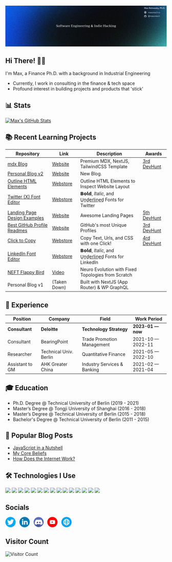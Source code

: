 ![banner](/assets/banner2.png)


## Hi There! 👨‍💻
I'm Max, a Finance Ph.D. with a background in Industrial Engineering 
- Currently, I work in consulting in the finance & tech space
- Profound interest in building projects and products that 'stick'

## 📊 Stats
[![Max's GitHub Stats](https://github-readme-stats-wheat-phi.vercel.app/api?username=maxontech&show_icons=true&theme=vue)](https://github.com/maxrohowsky/github-readme-stats)

## 📚 Recent Learning Projects
| Repository                                                                                | Link                                                                                                            | Description                                        | Awards |
| ----------------------------------------------------------------------------------------- | --------------------------------------------------------------------------------------------------------------- | -------------------------------------------------- | ------------------ |
| [mdx Blog](https://mdx-blog-amber.vercel.app/)                                            | [Website](https://mdx-blog-amber.vercel.app/)                                                                   |  Premium MDX, NextJS, TailwindCSS Template         | [3rd DevHunt](https://devhunt.org/tool/nextjs-mdx-blog)                    |
| [Personal Blog v2](https://maxontech.io/)                                                 | [Website](https://maxontech.io/)                                                                                |  New Blog.                                         |                    |
| [Outline HTML Elements](https://github.com/maxontech/outline-html-elements)               | [Webstore](https://chrome.google.com/webstore/detail/ihlgleabnhekkankfpfoafkobncbfcfo)                          | Outline HTML Elements to Inspect Website Layout    |                    |
| [Twitter (X) Font Editor](https://github.com/maxontech/twitter-font-editor)               | [Webstore](https://chromewebstore.google.com/detail/x-twitter-post-text-edito/dgcfmccdeggjhkpndikcanaobhkggffd) | 𝗕𝗼𝗹𝗱, 𝐼𝑡𝑎𝑙𝑖𝑐, and U̲n̲d̲e̲r̲l̲i̲n̲e̲d̲ Fonts for Twitter       |                    |
| [Landing Page Design Examples](https://github.com/maxontech/landing-page-design-examples) | [Website](https://landing-page-design-examples.vercel.app/)                                                     | Awesome Landing Pages                              |  [5th DevHunt](https://devhunt.org/tool/landinghero)                 |
| [Best GitHub Profile Readmes](https://github.com/maxontech/best-github-profile-readme)    | [Website](https://maxontech.github.io/best-github-profile-readme/)                                              | GitHub's most Unique Profiles                      |  [3rd DevHunt](https://devhunt.org/tool/gitpro)   |
| [Click to Copy](https://github.com/maxontech/click-to-copy)                               | [Webstore](https://chromewebstore.google.com/detail/click-to-copy/fonpjogfddpklefillfepifbcikebelh)             | Copy Text, Urls, and CSS with one Click!           |  [4rd DevHunt](https://devhunt.org/tool/click-to-copy) |
| [LinkedIn Font Editor](https://github.com/maxontech/linkedin-font-editor)                 | [Webstore](https://chromewebstore.google.com/detail/linkedin-post-bold-italic/djkclikbnokagbeciclfpngfeclcokob) | 𝗕𝗼𝗹𝗱, 𝐼𝑡𝑎𝑙𝑖𝑐, and U̲n̲d̲e̲r̲l̲i̲n̲e̲d̲ Fonts for LinkedIn      |                    |
| [NEFT Flappy Bird](https://github.com/maxontech/neft-flappy-bird)                         | [Video](https://www.youtube.com/watch?v=zsGvCwaaMOI)                                                            | Neuro Evolution with Fixed Topologies from Scratch |                    |
| Personal Blog v1                                                  | (Taken Down)                                                                             | Built with NextJS (App Router) & WP GraphQL        |                    |

## 👔 Experience
| Position               | Company                     | Field                         | Work Period       |
| ---------------------- | --------------------------- | ----------------------------- | ----------------- |
| **Consultant**         | **Deloitte**                | **Technology Strategy**       | **2023-01 — now** |
| Consultant             | BearingPoint                | Trade Promotion Management       | 2021-10 — 2022-11 |
| Researcher             | Technical Univ. Berlin      | Quantitative Finance          | 2021-05 — 2022-10 |
| Assistant to GM        | AHK Greater China           | Industry Services & Banking   | 2021-02 — 2021-04 |

## 🎓 Education
- Ph.D. Degree @ Technical University of Berlin (2019 - 2021) 
- Master’s Degree @ Tongji University of Shanghai (2016 - 2018)
- Master’s Degree @ Technical University of Berlin (2015 - 2018)
- Bachelor's Degree @ Technical University of Berlin (2011 - 2015)

## 📝 Popular Blog Posts 
- [JavaScript in a Nutshell](https://maxontech.io/blog/javascript-in-a-nutshell)
- [My Core Beliefs](https://maxontech.io/blog/my-core-beliefs)
- [How Does the Internet Work?](https://maxontech.io/blog/how-the-internet-works)

## 🛠 Technologies I Use  
![](https://img.shields.io/badge/React-61DAFB?style=for-the-badge&logo=react&logoColor=white)
![](https://img.shields.io/badge/Node.js-86BE00?style=for-the-badge&logo=node.js&logoColor=white)
![](https://img.shields.io/badge/JavaScript-F7DF1E?style=for-the-badge&logo=javascript&logoColor=white)
![](https://img.shields.io/badge/Wordpress-21759B?style=for-the-badge&logo=wordpress&logoColor=white)
![](https://img.shields.io/badge/jQuery-0769AD?style=for-the-badge&logo=jquery&logoColor=white)
![](https://img.shields.io/badge/HTML5-E34F26?style=for-the-badge&logo=html5&logoColor=white)
![](https://img.shields.io/badge/CSS3-1572B6?style=for-the-badge&logo=css3&logoColor=white)
![](https://img.shields.io/badge/Markdown-F71A4A?style=for-the-badge&logo=markdown&logoColor=white)
![](https://img.shields.io/badge/Sass-CC6699?style=for-the-badge&logo=sass&logoColor=white)
![](https://img.shields.io/badge/MySQL-F79F17?style=for-the-badge&logo=mysql&logoColor=white)
![](https://img.shields.io/badge/npm-CB3837?style=for-the-badge&logo=npm&logoColor=white)
![](https://img.shields.io/badge/GraphQl-E10098?style=for-the-badge&logo=graphql&logoColor=white)
![](https://img.shields.io/badge/Python-FFD43B?style=for-the-badge&logo=python&logoColor=blue)
![](https://img.shields.io/badge/VS_Code-0078D4?style=for-the-badge&logo=visual%20studio%20code&logoColor=white)
![](https://img.shields.io/badge/Git-F05032?style=for-the-badge&logo=git&logoColor=white)

## Socials
[![Preview](/assets/twitter.png)](https://twitter.com/max_on_tech) &nbsp;
[![Preview](/assets/linkedin.png)](https://www.linkedin.com/in/maxrohowsky) &nbsp;
[![Preview](/assets/discord.png)](https://www.discord.gg/JERatQsfY8) &nbsp;
[![Preview](/assets/youtube.png)](https://www.youtube.com/@maxontech) &nbsp;
[![Preview](/assets/website.png)](https://maxontech.io) &nbsp;

## Visitor Count
![Visitor Count](https://profile-counter.glitch.me/maxontech/count.svg)
